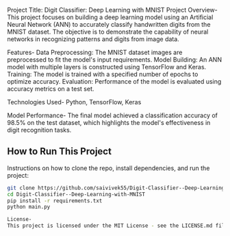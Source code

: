 Project Title: Digit Classifier: Deep Learning with MNIST
Project Overview-
This project focuses on building a deep learning model using an Artificial Neural Network (ANN) to accurately classify handwritten digits from the MNIST dataset. The objective is to demonstrate the capability of neural networks in recognizing patterns and digits from image data.

Features-
Data Preprocessing: The MNIST dataset images are preprocessed to fit the model's input requirements.
Model Building: An ANN model with multiple layers is constructed using TensorFlow and Keras.
Training: The model is trained with a specified number of epochs to optimize accuracy.
Evaluation: Performance of the model is evaluated using accuracy metrics on a test set.

Technologies Used- Python, TensorFlow, Keras

Model Performance-
The final model achieved a classification accuracy of 98.5% on the test dataset, which highlights the model's effectiveness in digit recognition tasks.

## How to Run This Project
Instructions on how to clone the repo, install dependencies, and run the project:
```bash
git clone https://github.com/saivivek55/Digit-Classifier--Deep-Learning-with-MNIST.git
cd Digit-Classifier--Deep-Learning-with-MNIST
pip install -r requirements.txt
python main.py

License-                            
This project is licensed under the MIT License - see the LICENSE.md file for details.
